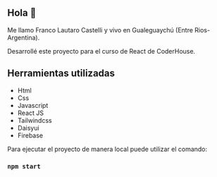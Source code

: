 ## Hola 👋

Me llamo Franco Lautaro Castelli y vivo en Gualeguaychú (Entre Rios- Argentina).

Desarrollé este proyecto para el curso de React de CoderHouse.


## Herramientas utilizadas
* Html
* Css
* Javascript
* React JS
* Tailwindcss
* Daisyui
* Firebase






Para ejecutar el proyecto de manera local puede utilizar el comando: 

### `npm start`


